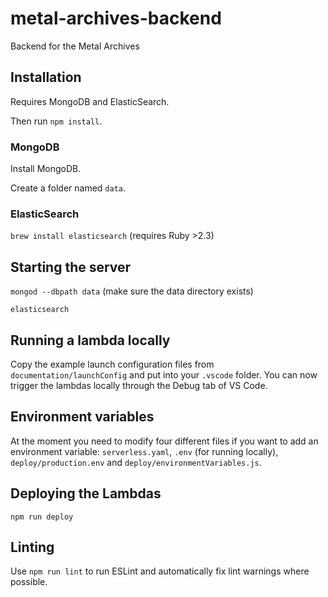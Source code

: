 # metal-archives-backend
Backend for the Metal Archives

## Installation

Requires MongoDB and ElasticSearch.

Then run `npm install`.

### MongoDB

Install MongoDB.

Create a folder named `data`.

### ElasticSearch

`brew install elasticsearch` (requires Ruby >2.3)

## Starting the server 

`mongod --dbpath data` (make sure the data directory exists)

`elasticsearch`

## Running a lambda locally
Copy the example launch configuration files from `documentation/launchConfig` and put into your `.vscode` folder. You can now trigger the lambdas locally through the Debug tab of VS Code.

## Environment variables
At the moment you need to modify four different files if you want to add an environment variable: `serverless.yaml`, `.env` (for running locally), `deploy/production.env` and `deploy/environmentVariables.js`.

## Deploying the Lambdas

`npm run deploy`

## Linting
Use `npm run lint` to run ESLint and automatically fix lint warnings where possible.
